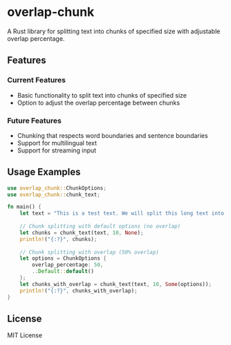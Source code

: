 # overlap-chunk
A Rust library for splitting text into chunks of specified size with adjustable overlap percentage.

## Features

### Current Features
* Basic functionality to split text into chunks of specified size
* Option to adjust the overlap percentage between chunks
  
### Future Features
* Chunking that respects word boundaries and sentence boundaries
* Support for multilingual text
* Support for streaming input

## Usage Examples

```rust
use overlap_chunk::ChunkOptions;
use overlap_chunk::chunk_text;

fn main() {
    let text = "This is a test text. We will split this long text into smaller chunks.";
    
    // Chunk splitting with default options (no overlap)
    let chunks = chunk_text(text, 10, None);
    println!("{:?}", chunks);
    
    // Chunk splitting with overlap (50% overlap)
    let options = ChunkOptions {
        overlap_percentage: 50,
        ..Default::default()
    };
    let chunks_with_overlap = chunk_text(text, 10, Some(options));
    println!("{:?}", chunks_with_overlap);
}
```

## License
MIT License